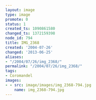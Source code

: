 ```yaml
---
layout: image
type: image
promote: 0
status: 1
created_ts: 1090861580
changed_ts: 1372159398
node_id: 794
title: IMG_2368
created: '2004-07-26'
changed: '2013-06-25'
aliases:
- "/2004/07/26/img_2368/"
permalink: "/2004/07/26/img_2368/"
tags:
- Coromandel
images:
- - src: image/images/img_2368-794.jpg
    name: img_2368-794.jpg
---
```


